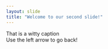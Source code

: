 ```yaml
---
layout: slide
title: "Welcome to our second slide!"
---
```

That is a witty caption  
Use the left arrow to go back!
